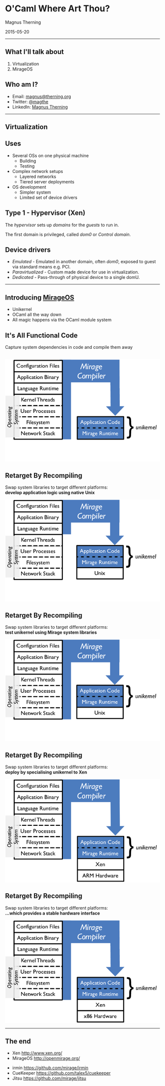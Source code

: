 <!-- .slide: class="title" -->

# O'Caml Where Art Thou?

<medium>Magnus Therning</medium>

2015-05-20


----

## What I'll talk about

1. Virtualization
2. MirageOS


## Who am I?

- Email: <magnus@therning.org>
- Twitter: [@magthe](https://twitter.com/magthe)
- LinkedIn: [Magnus Therning](https://www.linkedin.com/pub/magnus-therning/1/a72/608)


----

## Virtualization


## Uses

- Several OSs on one physical machine
    - Building
    - Testing
- Complex network setups
    - Layered networks
    - Tiered server deployments
- OS development
    - Simpler system
    - Limited set of device drivers


## Type 1 - Hypervisor (Xen)

The _hypervisor_ sets up _domains_ for the _guests_ to run in.

The first domain is privileged, called _dom0_ or _Control domain_.


## Device drivers

- _Emulated_ - Emulated in another domain, often _dom0_, exposed to guest via standard means e.g. PCI.
- _Paravirtualized_ - Custom made device for use in virtualization.
- _Dedicated_ - Pass-through of physical device to a single domU.


----

## Introducing [MirageOS](http://openmirage.org/)

- Unikernel 
- OCaml all the way down
- All magic happens via the OCaml module system


## It's All Functional Code

Capture system dependencies in code and compile them away<br/>
<span class="right" style="width: 15em">
  &nbsp;
</span>

<p class="stretch center">
  <img src="stack-abstract.png" />
</p>


## Retarget By Recompiling

Swap system libraries to target different platforms:<br/>
<span class="right">**develop application logic using native Unix**</span>

<p class="stretch center">
  <img src="stack-unix.png" />
</p>


## Retarget By Recompiling

Swap system libraries to target different platforms:<br/>
<span class="right">**test unikernel using Mirage system libraries**</span>

<p class="stretch center">
  <img src="stack-unix-direct.png" />
</p>


## Retarget By Recompiling

Swap system libraries to target different platforms:<br/>
<span class="right">**deploy by specialising unikernel to Xen**</span>

<p class="stretch center">
  <img src="stack-arm.png" />
</p>


## Retarget By Recompiling

Swap system libraries to target different platforms:<br/>
<span class="right">**...which provides a stable hardware interface**</span>

<p class="stretch center">
  <img src="stack-x86.png" />
</p>


----

## The end

- Xen <http://www.xen.org/>
- MirageOS <http://openmirage.org/>

<p> </p>

- irmin <https://github.com/mirage/irmin>
- CueKeeper <https://github.com/talex5/cuekeeper>
- Jitsu <https://github.com/mirage/jitsu>
